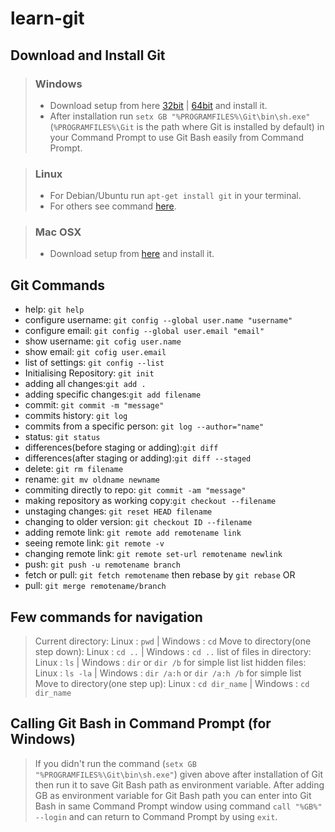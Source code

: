 # learn-git

## Download and Install Git
> ### Windows
> + Download setup from here [32bit](https://github.com/git-for-windows/git/releases/download/v2.17.1.windows.2/Git-2.17.1.2-32-bit.exe) | [64bit](https://github.com/git-for-windows/git/releases/download/v2.17.1.windows.2/Git-2.17.1.2-64-bit.exe) and install it.
> + After installation run `setx GB "%PROGRAMFILES%\Git\bin\sh.exe"` (`%PROGRAMFILES%\Git` is the path where Git is installed by default) in your Command Prompt to use Git Bash easily from Command Prompt.

> ### Linux
> + For Debian/Ubuntu run `apt-get install git` in your terminal.
> + For others see command [here](https://git-scm.com/download/linux).

> ### Mac OSX
> + Download setup from [here](https://sourceforge.net/projects/git-osx-installer/files/git-2.17.1-intel-universal-mavericks.dmg/download?use_mirror=autoselect) and install it.

## Git Commands
+ help: `git help`
+ configure username: `git config --global user.name "username"`
+ configure email: `git config --global user.email "email"`
+ show username:  `git cofig user.name`
+ show email:  `git cofig user.email`
+ list of settings: `git config --list`
+ Initialising Repository: `git init`
+ adding all changes:`git add .`
+ adding specific changes:`git add filename`
+ commit: `git commit -m "message"`
+ commits history: `git log`
+ commits from a specific person: `git log --author="name"`
+ status: `git status`
+ differences(before staging or adding):`git diff`
+ differences(after staging or adding):`git diff --staged`
+ delete: `git rm filename`
+ rename: `git mv oldname newname`
+ commiting directly to repo: `git commit -am "message"`
+ making repository as working copy:`git checkout --filename`
+ unstaging changes: `git reset HEAD filename`
+ changing to older version: `git checkout ID --filename`
+ adding remote link: `git remote add remotename link`
+ seeing remote link: `git remote -v`
+ changing remote link: `git remote set-url remotename newlink`
+ push: `git push -u remotename branch`
+ fetch or pull: `git fetch remotename` then rebase by `git rebase`
OR
+ pull: `git merge remotename/branch`

## Few commands for navigation
> Current directory: Linux : `pwd` | Windows : `cd`
> Move to directory(one step down): Linux : `cd ..` | Windows : `cd ..`
> list of files in directory: Linux : `ls` | Windows : `dir` or `dir /b` for simple list
> list hidden files: Linux : `ls -la` | Windows : `dir /a:h` or `dir /a:h /b` for simple list
> Move to directory(one step up): Linux : `cd dir_name` | Windows : `cd dir_name`

## Calling Git Bash in Command Prompt (for Windows)
> If you didn't run the command (`setx GB "%PROGRAMFILES%\Git\bin\sh.exe"`) given above after installation of Git then run it to save Git Bash path as environment variable.
> After adding GB as environment variable for Git Bash path you can enter into Git Bash in same Command Prompt window using command `call "%GB%" --login` and can return to Command Prompt by using `exit`.
